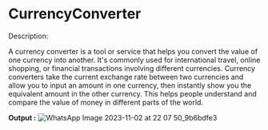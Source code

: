 # CurrencyConverter

Description:

A currency converter is a tool or service that helps you convert the value of one currency into another. It's commonly used for international travel, online shopping, or financial transactions involving different currencies. Currency converters take the current exchange rate between two currencies and allow you to input an amount in one currency, then instantly show you the equivalent amount in the other currency. This helps people understand and compare the value of money in different parts of the world.


**Output :**
![WhatsApp Image 2023-11-02 at 22 07 50_9b6bdfe3](https://github.com/Jainishthakor/CurrencyConverter/assets/139530265/22c7527e-a320-499b-a66e-7222089a59ba)

